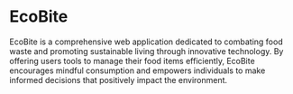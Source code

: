 # EcoBite
 EcoBite is a comprehensive web application dedicated to combating food waste and promoting sustainable living through innovative technology. By offering users tools to manage their food items efficiently, EcoBite encourages mindful consumption and empowers individuals to make informed decisions that positively impact the environment.
